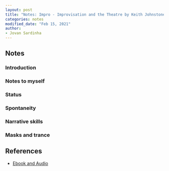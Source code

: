 ```yaml
---
layout: post
title: "Notes: Impro - Improvisation and the Theatre by Keith Johnstone"
categories: notes
modified_date: "Feb 15, 2021"
author:
- Jovan Sardinha
---
```


## Notes

### Introduction

### Notes to myself

### Status

### Spontaneity

### Narrative skills

### Masks and trance

## References

* [Ebook and Audio](https://archive.org/details/pdfy-KIkLrSPi_3lzPl5v)
